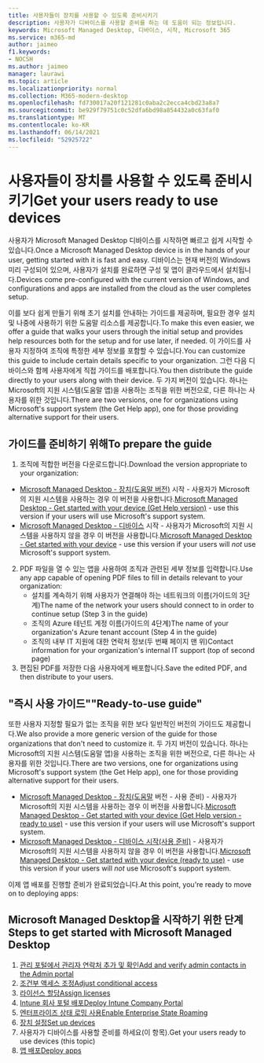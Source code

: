 ```yaml
---
title: 사용자들이 장치를 사용할 수 있도록 준비시키기
description: 사용자가 디바이스를 사용할 준비를 하는 데 도움이 되는 정보입니다.
keywords: Microsoft Managed Desktop, 디바이스, 시작, Microsoft 365
ms.service: m365-md
author: jaimeo
f1.keywords:
- NOCSH
ms.author: jaimeo
manager: laurawi
ms.topic: article
ms.localizationpriority: normal
ms.collection: M365-modern-desktop
ms.openlocfilehash: fd730017a20f121281c0aba2c2ecca4cbd23a8a7
ms.sourcegitcommit: be929f79751c0c52dfa6bd98a854432a0c63faf0
ms.translationtype: MT
ms.contentlocale: ko-KR
ms.lasthandoff: 06/14/2021
ms.locfileid: "52925722"
---
```

# <a name="get-your-users-ready-to-use-devices"></a><span data-ttu-id="4883b-104">사용자들이 장치를 사용할 수 있도록 준비시키기</span><span class="sxs-lookup"><span data-stu-id="4883b-104">Get your users ready to use devices</span></span>

<span data-ttu-id="4883b-105">사용자가 Microsoft Managed Desktop 디바이스를 시작하면 빠르고 쉽게 시작할 수 있습니다.</span><span class="sxs-lookup"><span data-stu-id="4883b-105">Once a Microsoft Managed Desktop device is in the hands of your user, getting started with it is fast and easy.</span></span> <span data-ttu-id="4883b-106">디바이스는 현재 버전의 Windows 미리 구성되어 있으며, 사용자가 설치를 완료하면 구성 및 앱이 클라우드에서 설치됩니다.</span><span class="sxs-lookup"><span data-stu-id="4883b-106">Devices come pre-configured with the current version of Windows, and configurations and apps are installed from the cloud as the user completes setup.</span></span> 
 
<span data-ttu-id="4883b-107">이를 보다 쉽게 만들기 위해 초기 설치를 안내하는 가이드를 제공하며, 필요한 경우 설치 및 나중에 사용하기 위한 도움말 리소스를 제공합니다.</span><span class="sxs-lookup"><span data-stu-id="4883b-107">To make this even easier, we offer a guide that walks your users through the initial setup and provides help resources both for the setup and for use later, if needed.</span></span> <span data-ttu-id="4883b-108">이 가이드를 사용자 지정하여 조직에 특정한 세부 정보를 포함할 수 있습니다.</span><span class="sxs-lookup"><span data-stu-id="4883b-108">You can customize this guide to include certain details specific to your organization.</span></span> <span data-ttu-id="4883b-109">그런 다음 디바이스와 함께 사용자에게 직접 가이드를 배포합니다.</span><span class="sxs-lookup"><span data-stu-id="4883b-109">You then distribute the guide directly to your users along with their device.</span></span> <span data-ttu-id="4883b-110">두 가지 버전이 있습니다. 하나는 Microsoft의 지원 시스템(도움말 앱)을 사용하는 조직을 위한 버전으로, 다른 하나는 사용자를 위한 것입니다.</span><span class="sxs-lookup"><span data-stu-id="4883b-110">There are two versions, one for organizations using Microsoft's support system (the Get Help app), one for those providing alternative support for their users.</span></span>

## <a name="to-prepare-the-guide"></a><span data-ttu-id="4883b-111">가이드를 준비하기 위해</span><span class="sxs-lookup"><span data-stu-id="4883b-111">To prepare the guide</span></span>

1. <span data-ttu-id="4883b-112">조직에 적합한 버전을 다운로드합니다.</span><span class="sxs-lookup"><span data-stu-id="4883b-112">Download the version appropriate to your organization:</span></span>
- <span data-ttu-id="4883b-113">[Microsoft Managed Desktop - 장치(도움말 버전)](https://github.com/MicrosoftDocs/microsoft-365-docs/raw/public/microsoft-365/managed-desktop/get-started/downloads/microsoft-managed-desktop-user-guide-help-custom-v3.pdf) 시작 - 사용자가 Microsoft의 지원 시스템을 사용하는 경우 이 버전을 사용합니다.</span><span class="sxs-lookup"><span data-stu-id="4883b-113">[Microsoft Managed Desktop - Get started with your device (Get Help version)](https://github.com/MicrosoftDocs/microsoft-365-docs/raw/public/microsoft-365/managed-desktop/get-started/downloads/microsoft-managed-desktop-user-guide-help-custom-v3.pdf) - use this version if your users will use Microsoft's support system.</span></span>
- <span data-ttu-id="4883b-114">[Microsoft Managed Desktop - 디바이스](https://github.com/MicrosoftDocs/microsoft-365-docs/raw/public/microsoft-365/managed-desktop/get-started/downloads/microsoft-managed-desktop-user-guide-no-help-custom-v2.pdf) 시작 - 사용자가 Microsoft의 지원 시스템을  사용하지 않을 경우 이 버전을 사용합니다.</span><span class="sxs-lookup"><span data-stu-id="4883b-114">[Microsoft Managed Desktop - Get started with your device](https://github.com/MicrosoftDocs/microsoft-365-docs/raw/public/microsoft-365/managed-desktop/get-started/downloads/microsoft-managed-desktop-user-guide-no-help-custom-v2.pdf) - use this version if your users will *not* use Microsoft's support system.</span></span>
2. <span data-ttu-id="4883b-115">PDF 파일을 열 수 있는 앱을 사용하여 조직과 관련된 세부 정보를 입력합니다.</span><span class="sxs-lookup"><span data-stu-id="4883b-115">Use any app capable of opening PDF files to fill in details relevant to your organization:</span></span>
    - <span data-ttu-id="4883b-116">설치를 계속하기 위해 사용자가 연결해야 하는 네트워크의 이름(가이드의 3단계)</span><span class="sxs-lookup"><span data-stu-id="4883b-116">The name of the network your users should connect to in order to continue setup (Step 3 in the guide)</span></span>
    - <span data-ttu-id="4883b-117">조직의 Azure 테넌트 계정 이름(가이드의 4단계)</span><span class="sxs-lookup"><span data-stu-id="4883b-117">The name of your organization's Azure tenant account (Step 4 in the guide)</span></span>
    - <span data-ttu-id="4883b-118">조직의 내부 IT 지원에 대한 연락처 정보(두 번째 페이지 맨 위)</span><span class="sxs-lookup"><span data-stu-id="4883b-118">Contact information for your organization's internal IT support (top of second page)</span></span>
3. <span data-ttu-id="4883b-119">편집된 PDF를 저장한 다음 사용자에게 배포합니다.</span><span class="sxs-lookup"><span data-stu-id="4883b-119">Save the edited PDF, and then distribute to your users.</span></span> 

## <a name="ready-to-use-guide"></a><span data-ttu-id="4883b-120">"즉시 사용 가이드"</span><span class="sxs-lookup"><span data-stu-id="4883b-120">"Ready-to-use guide"</span></span>

<span data-ttu-id="4883b-121">또한 사용자 지정할 필요가 없는 조직을 위한 보다 일반적인 버전의 가이드도 제공합니다.</span><span class="sxs-lookup"><span data-stu-id="4883b-121">We also provide a more generic version of the guide for those organizations that don't need to customize it.</span></span> <span data-ttu-id="4883b-122">두 가지 버전이 있습니다. 하나는 Microsoft의 지원 시스템(도움말 앱)을 사용하는 조직을 위한 버전으로, 다른 하나는 사용자를 위한 것입니다.</span><span class="sxs-lookup"><span data-stu-id="4883b-122">There are two versions, one for organizations using Microsoft's support system (the Get Help app), one for those providing alternative support for their users.</span></span> 

- <span data-ttu-id="4883b-123">[Microsoft Managed Desktop - 장치(도움말](https://github.com/MicrosoftDocs/microsoft-365-docs/raw/public/microsoft-365/managed-desktop/get-started/downloads/microsoft-managed-desktop-user-guide-help-v3.pdf) 버전 - 사용 준비) - 사용자가 Microsoft의 지원 시스템을 사용하는 경우 이 버전을 사용합니다.</span><span class="sxs-lookup"><span data-stu-id="4883b-123">[Microsoft Managed Desktop - Get started with your device (Get Help version - ready to use)](https://github.com/MicrosoftDocs/microsoft-365-docs/raw/public/microsoft-365/managed-desktop/get-started/downloads/microsoft-managed-desktop-user-guide-help-v3.pdf) - use this version if your users will use Microsoft's support system.</span></span>
- <span data-ttu-id="4883b-124">[Microsoft Managed Desktop - 디바이스 시작(사용 준비)](https://github.com/MicrosoftDocs/microsoft-365-docs/raw/public/microsoft-365/managed-desktop/get-started/downloads/microsoft-managed-desktop-user-guide-no-help-v2.pdf) - 사용자가 Microsoft의 지원 시스템을  사용하지 않을 경우 이 버전을 사용합니다.</span><span class="sxs-lookup"><span data-stu-id="4883b-124">[Microsoft Managed Desktop - Get started with your device (ready to use)](https://github.com/MicrosoftDocs/microsoft-365-docs/raw/public/microsoft-365/managed-desktop/get-started/downloads/microsoft-managed-desktop-user-guide-no-help-v2.pdf) - use this version if your users will *not* use Microsoft's support system.</span></span>

<span data-ttu-id="4883b-125">이제 앱 배포를 진행할 준비가 완료되었습니다.</span><span class="sxs-lookup"><span data-stu-id="4883b-125">At this point, you're ready to move on to deploying apps:</span></span>


## <a name="steps-to-get-started-with-microsoft-managed-desktop"></a><span data-ttu-id="4883b-126">Microsoft Managed Desktop을 시작하기 위한 단계</span><span class="sxs-lookup"><span data-stu-id="4883b-126">Steps to get started with Microsoft Managed Desktop</span></span>

1. [<span data-ttu-id="4883b-127">관리 포털에서 관리자 연락처 추가 및 확인</span><span class="sxs-lookup"><span data-stu-id="4883b-127">Add and verify admin contacts in the Admin portal</span></span>](add-admin-contacts.md)
2. [<span data-ttu-id="4883b-128">조건부 액세스 조정</span><span class="sxs-lookup"><span data-stu-id="4883b-128">Adjust conditional access</span></span>](conditional-access.md)
3. [<span data-ttu-id="4883b-129">라이선스 할당</span><span class="sxs-lookup"><span data-stu-id="4883b-129">Assign licenses</span></span>](assign-licenses.md)
4. [<span data-ttu-id="4883b-130">Intune 회사 포털 배포</span><span class="sxs-lookup"><span data-stu-id="4883b-130">Deploy Intune Company Portal</span></span>](company-portal.md)
5. [<span data-ttu-id="4883b-131">엔터프라이즈 상태 로밍 사용</span><span class="sxs-lookup"><span data-stu-id="4883b-131">Enable Enterprise State Roaming</span></span>](enterprise-state-roaming.md)
6. [<span data-ttu-id="4883b-132">장치 설정</span><span class="sxs-lookup"><span data-stu-id="4883b-132">Set up devices</span></span>](set-up-devices.md)
7. <span data-ttu-id="4883b-133">사용자가 디바이스를 사용할 준비를 하세요(이 항목).</span><span class="sxs-lookup"><span data-stu-id="4883b-133">Get your users ready to use devices (this topic)</span></span>
8. [<span data-ttu-id="4883b-134">앱 배포</span><span class="sxs-lookup"><span data-stu-id="4883b-134">Deploy apps</span></span>](deploy-apps.md)
